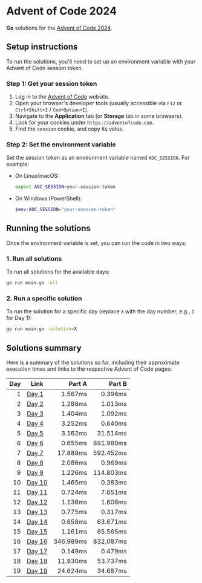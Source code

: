 # Advent of Code 2024

**Go** solutions for the [Advent of Code 2024](https://adventofcode.com/2024).

## Setup instructions

To run the solutions, you'll need to set up an environment variable with your Advent of Code session token.

### Step 1: Get your session token
1. Log in to the [Advent of Code](https://adventofcode.com) website.
2. Open your browser's developer tools (usually accessible via `F12` or `Ctrl+Shift+I` / `Cmd+Option+I`).
3. Navigate to the **Application** tab (or **Storage** tab in some browsers).
4. Look for your cookies under `https://adventofcode.com`.
5. Find the `session` cookie, and copy its value.

### Step 2: Set the environment variable
Set the session token as an environment variable named `AOC_SESSION`. For example:
- On Linux/macOS:
  ```bash
  export AOC_SESSION=your-session-token
  ```
- On Windows (PowerShell):
  ```powershell
  $env:AOC_SESSION="your-session-token"
  ```

## Running the solutions

Once the environment variable is set, you can run the code in two ways:

### 1. Run all solutions
To run all solutions for the available days:
```bash
go run main.go -all
```

### 2. Run a specific solution
To run the solution for a specific day (replace `X` with the day number, e.g., `1` for Day 1):
```bash
go run main.go -solution=X
```

## Solutions summary

Here is a summary of the solutions so far, including their approximate execution times and links to the respective Advent of Code pages:

| Day | Link                                           | Part A    | Part B    |
|----:|------------------------------------------------|----------:|----------:|
| 1   | [Day 1](https://adventofcode.com/2024/day/1)   | 1.567ms   | 0.396ms   |
| 2   | [Day 2](https://adventofcode.com/2024/day/2)   | 1.288ms   | 1.013ms   |
| 3   | [Day 3](https://adventofcode.com/2024/day/3)   | 1.404ms   | 1.092ms   |
| 4   | [Day 4](https://adventofcode.com/2024/day/4)   | 3.252ms   | 0.640ms   |
| 5   | [Day 5](https://adventofcode.com/2024/day/5)   | 3.162ms   | 31.514ms  |
| 6   | [Day 6](https://adventofcode.com/2024/day/6)   | 0.655ms   | 891.980ms |
| 7   | [Day 7](https://adventofcode.com/2024/day/7)   | 17.889ms  | 592.452ms |
| 8   | [Day 8](https://adventofcode.com/2024/day/8)   | 2.086ms   | 0.969ms   |
| 9   | [Day 9](https://adventofcode.com/2024/day/9)   | 1.226ms   | 114.803ms |
| 10  | [Day 10](https://adventofcode.com/2024/day/10) | 1.465ms   | 0.383ms   |
| 11  | [Day 11](https://adventofcode.com/2024/day/11) | 0.724ms   | 7.651ms   |
| 12  | [Day 12](https://adventofcode.com/2024/day/12) | 1.136ms   | 1.608ms   |
| 13  | [Day 13](https://adventofcode.com/2024/day/13) | 0.775ms   | 0.317ms   |
| 14  | [Day 14](https://adventofcode.com/2024/day/14) | 0.658ms   | 63.671ms  |
| 15  | [Day 15](https://adventofcode.com/2024/day/15) | 1.161ms   | 85.565ms  |
| 16  | [Day 16](https://adventofcode.com/2024/day/16) | 346.989ms | 832.087ms |
| 17  | [Day 17](https://adventofcode.com/2024/day/17) | 0.149ms   | 0.479ms   |
| 18  | [Day 18](https://adventofcode.com/2024/day/18) | 11.930ms  | 53.737ms  |
| 19  | [Day 19](https://adventofcode.com/2024/day/19) | 24.624ms  | 34.687ms  |

